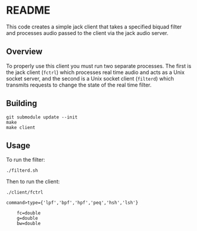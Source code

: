 # README

This code creates a simple jack client that takes a specified biquad
filter and processes audio passed to the client via the jack audio
server.

## Overview

To properly use this client you must run two separate processes.  The
first is the jack client (`fctrl`) which processes real time audio and
acts as a Unix socket server, and the second is a Unix socket client
(`filterd`) which transmits requests to change the state of the real
time filter.

## Building

```
git submodule update --init
make
make client
```

## Usage

To run the filter:

```
./filterd.sh
```

Then to run the client:

```
./client/fctrl
```

```
command>type={'lpf','bpf','hpf','peq','hsh','lsh'}

	fc=double
	g=double
	bw=double
```
